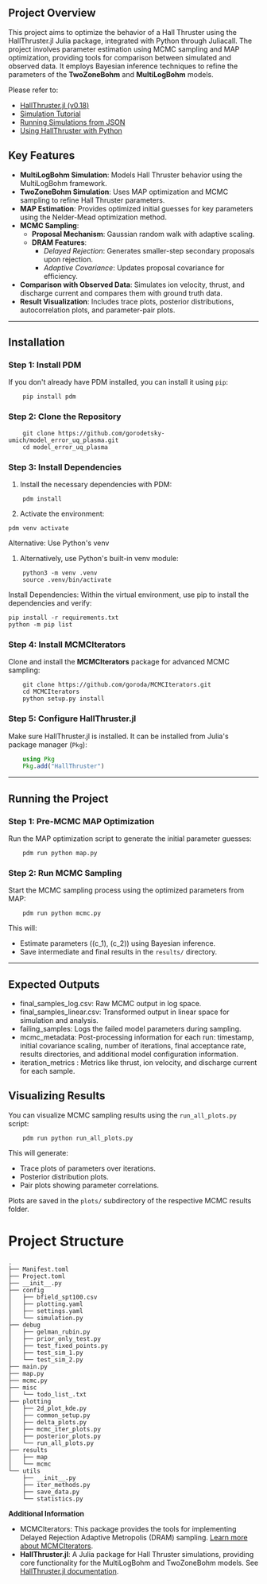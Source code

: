 ## Project Overview
This project aims to optimize the behavior of a Hall Thruster using the HallThruster.jl Julia package, integrated with Python through Juliacall. The project involves parameter estimation using MCMC sampling and MAP optimization, providing tools for comparison between simulated and observed data. It employs Bayesian inference techniques to refine the parameters of the **TwoZoneBohm** and **MultiLogBohm** models.

Please refer to:
- [HallThruster.jl (v0.18)](https://um-pepl.github.io/HallThruster.jl/dev/)
- [Simulation Tutorial](https://um-pepl.github.io/HallThruster.jl/dev/tutorials/simulation/)
- [Running Simulations from JSON](https://um-pepl.github.io/HallThruster.jl/dev/howto/json/)
- [Using HallThruster with Python](https://um-pepl.github.io/HallThruster.jl/dev/howto/python/)


## Key Features

- **MultiLogBohm Simulation**: Models Hall Thruster behavior using the MultiLogBohm framework.
- **TwoZoneBohm Simulation**: Uses MAP optimization and MCMC sampling to refine Hall Thruster parameters.
- **MAP Estimation**: Provides optimized initial guesses for key parameters using the Nelder-Mead optimization method.
- **MCMC Sampling**:
  - **Proposal Mechanism**: Gaussian random walk with adaptive scaling.
  - **DRAM Features**:
    - *Delayed Rejection*: Generates smaller-step secondary proposals upon rejection.
    - *Adaptive Covariance*: Updates proposal covariance for efficiency.
- **Comparison with Observed Data**: Simulates ion velocity, thrust, and discharge current and compares them with ground truth data.
- **Result Visualization**: Includes trace plots, posterior distributions, autocorrelation plots, and parameter-pair plots.

---

## Installation

### Step 1: Install PDM
If you don't already have PDM installed, you can install it using `pip`:
```
    pip install pdm
```

### Step 2: Clone the Repository
```
    git clone https://github.com/gorodetsky-umich/model_error_uq_plasma.git
    cd model_error_uq_plasma
```

### Step 3: Install Dependencies
1. Install the necessary dependencies with PDM:
```
    pdm install
```
2. Activate the environment:
```
pdm venv activate
```
Alternative: Use Python's venv
1. Alternatively, use Python's built-in venv module:
```
    python3 -m venv .venv
    source .venv/bin/activate
```
Install Dependencies: Within the virtual environment, use pip to install the dependencies and verify:
```
pip install -r requirements.txt
python -m pip list

```
### Step 4: Install MCMCIterators
Clone and install the **MCMCIterators** package for advanced MCMC sampling:
```
    git clone https://github.com/goroda/MCMCIterators.git
    cd MCMCIterators
    python setup.py install
```

### Step 5: Configure HallThruster.jl
Make sure HallThruster.jl is installed. It can be installed from Julia's package manager (`Pkg`):
```julia
    using Pkg
    Pkg.add("HallThruster")
```

---

## Running the Project

### Step 1: Pre-MCMC MAP Optimization
Run the MAP optimization script to generate the initial parameter guesses:
```
    pdm run python map.py
```

### Step 2: Run MCMC Sampling
Start the MCMC sampling process using the optimized parameters from MAP:
```
    pdm run python mcmc.py
```

This will:
- Estimate parameters (\(c_1\), \(c_2\)) using Bayesian inference.
- Save intermediate and final results in the `results/` directory.

---

## Expected Outputs

   - final_samples_log.csv: Raw MCMC output in log space.
   - final_samples_linear.csv: Transformed output in linear space for simulation and analysis.
   - failing_samples: Logs the failed model parameters during sampling.
   - mcmc_metadata: Post-processing information for each run: timestamp, initial covariance scaling, number of iterations, final acceptance rate, results directories, and additional model configuration information.
   - iteration_metrics : Metrics like thrust, ion velocity, and discharge current for each sample.

## Visualizing Results

You can visualize MCMC sampling results using the `run_all_plots.py` script:
```
    pdm run python run_all_plots.py
```

This will generate:
- Trace plots of parameters over iterations.
- Posterior distribution plots.
- Pair plots showing parameter correlations.

Plots are saved in the `plots/` subdirectory of the respective MCMC results folder.

# Project Structure 
```
.
├── Manifest.toml
├── Project.toml
├── __init__.py
├── config
│   ├── bfield_spt100.csv
│   ├── plotting.yaml
│   ├── settings.yaml
│   └── simulation.py
├── debug
│   ├── gelman_rubin.py
│   ├── prior_only_test.py
│   ├── test_fixed_points.py
│   ├── test_sim_1.py
│   └── test_sim_2.py
├── main.py
├── map.py
├── mcmc.py
├── misc
│   └── todo_list_.txt
├── plotting
│   ├── 2d_plot_kde.py
│   ├── common_setup.py
│   ├── delta_plots.py
│   ├── mcmc_iter_plots.py
│   ├── posterior_plots.py
│   └── run_all_plots.py
├── results
│   ├── map
│   └── mcmc
└── utils
    ├── __init__.py
    ├── iter_methods.py
    ├── save_data.py
    └── statistics.py

```
 **Additional Information**

- MCMCIterators: This package provides the tools for implementing Delayed Rejection Adaptive Metropolis (DRAM) sampling. [Learn more about MCMCIterators](https://github.com/goroda/MCMCIterators).
- **HallThruster.jl**: A Julia package for Hall Thruster simulations, providing core functionality for the MultiLogBohm and TwoZoneBohm models. See [HallThruster.jl documentation](https://um-pepl.github.io/HallThruster.jl/dev/).
